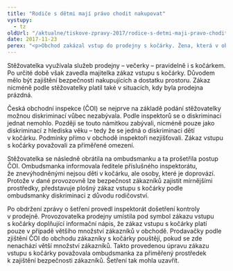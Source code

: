```yaml
---
title: "Rodiče s dětmi mají právo chodit nakupovat"
vystupy:
  - tz
oldUrl: "/aktualne/tiskove-zpravy-2017/rodice-s-detmi-maji-pravo-chodit-nakupovat"
date: 2017-11-23
perex: "<p>Obchod zakázal vstup do prodejny s kočárky. Žena, která v obchodě pravidelně nakupovala, se cítila postupem majitelky obchodu diskriminována. Protože nechtěla své dítě nechávat samotné v kočárku na ulici, nemohla služeb prodejny využít. Obrátila se nejprve na Českou obchodní inspekci a poté na ombudsmanku. Podařilo se nám nalézt řešení. Zákaz vstupu s kočárky doplnila informace, že zákaz platí pouze v situaci, kdy se v prodejně nachází větší množství zákazníků. Podle zjištění inspektorátu takto nastavená pravidla fungují a rodiče s kočárky se do prodejny dostanou. </p>"
---
```


<!-- imported from the old website -->

<p>Stěžovatelka využívala služeb prodejny – večerky – pravidelně i s kočárkem. Po určité době však zavedla majitelka zákaz vstupu s kočárky. Důvodem mělo být zajištění bezpečnosti nakupujících a dostatku prostoru. Zákaz nicméně podle stěžovatelky platil také v situacích, kdy byla prodejna prázdná.</p> <p>Česká obchodní inspekce (ČOI) se nejprve na základě podání stěžovatelky možnou diskriminací vůbec nezabývala. Podle inspektorů se o diskriminaci jednat nemohlo. Později se touto námitkou zabývali, nicméně pouze jako diskriminací z hlediska věku – tedy že se jedná o diskriminaci dětí v kočárku. Podmínky přímo v obchodě inspektoři nezjišťovali. Zákaz vstupu s kočárky považovali za přiměřené omezení.</p> <p>Stěžovatelka se následně obrátila na ombudsmanku a ta prošetřila postup ČOI. Ombudsmanka informovala ředitele příslušného inspektorátu, že znevýhodněnými nejsou děti v kočárku, ale osoby, které je doprovází. Protože v dané provozovně lze bezpečnost zákazníků zajistit mírnějšími prostředky, představuje plošný zákaz vstupu s kočárky podle ombudsmanky diskriminaci z důvodu rodičovství.<span style="font-size: 12.8px;"> </span></p> Po obdržení zprávy o šetření provedl inspektorát došetření kontroly v prodejně. Provozovatelka prodejny umístila pod symbol zákazu vstupu s kočárky doplňující informační nápis, že zákaz vstupu s kočárky platí pouze v případě většího množství zákazníků v obchodě. Prodavačky podle zjištění ČOI do obchodu zákazníky s kočárky pouštějí, pokud se zde nenachází větší množství zákazníků. Takto provedenou úpravu zákazu vstupu s kočárky považovala ombudsmanka za přiměřený prostředek k zajištění bezpečnosti zákazníků. Šetření tak mohla uzavřít.
